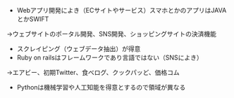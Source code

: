 - Webアプリ開発によき（ECサイトやサービス）スマホとかのアプリはJAVAとかSWIFT

→ウェブサイトのポータル開発、SNS開発、ショッピングサイトの決済機能

- スクレイピング（ウェブデータ抽出）が得意
- Ruby on railsはフレームワークであり言語ではない（SNSによき）

→エアビー、初期Twitter、食べログ、クックパッど、価格コム

- Pythonは機械学習や人工知能を得意とするので領域が異なる